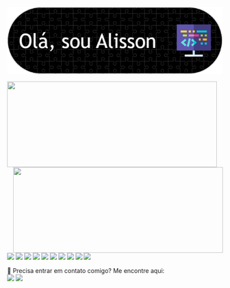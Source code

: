 <p>
<img src="./Banner.png"/>
</p>
<p>
  <img align="center" width="490" height="200" src="https://github-readme-stats.vercel.app/api?username=Asapr15&show_icons=true&theme=swift"/>
  <img align="right" width="490" height="200" src="https://github-readme-stats.vercel.app/api/top-langs/?username=Asapr15&layout=compact&theme=swift"/>
  <p>
    <img src="https://img.shields.io/badge/-Visual%20Studio%20Code-23A9F2?style=flat-square&logo=Visual%20Studio%20Code&logoColor=white"/>
    <img src="https://img.shields.io/badge/-Github-181717?style=flat-square&logo=GitHub&logoColor=white"/>
    <img src="https://img.shields.io/badge/-Git-F44D27?style=flat-square&logo=Git&logoColor=white"/>
    <img src="https://img.shields.io/badge/-NPM-CB3837?style=flat-square&logo=NPM&logoColor=white"/>
    <img src="https://img.shields.io/badge/-Apache-D22128?style=flat-square&logo=Apache&logoColor=white"/>
    <img src="https://img.shields.io/badge/-Trello-0079BF?style=flat-square&logo=Trello&logoColor=white"/>
    <img src="https://img.shields.io/badge/-MySQL-F29111?style=flat-square&logo=MySQL&logoColor=white"/>
    <img src="https://img.shields.io/badge/-Laravel-F55247?style=flat-square&logo=Laravel&logoColor=white"/>
    <img src="https://img.shields.io/badge/-HTML5-E34F26?style=flat-square&logo=HTML5&logoColor=white"/>
    <img src="https://img.shields.io/badge/-CSS3-1572B6?style=flat-square&logo=CSS3&logoColor=white"/>
  </p>
</p>
<p>
  📣  Precisa entrar em contato comigo? Me encontre aqui: <br/>
  <a href="https://www.instagram.com/_asap_r15_/"><img src="https://img.shields.io/badge/instagram-FF0000.svg?style=for-the-badge&logo=instagram&logoColor=white"/></a>
  <a href="https://www.linkedin.com/in/alissonr15/"><img src="https://img.shields.io/badge/linkedin-0077B5.svg?style=for-the-badge&logo=linkedin&logoColor=white"/></a>
</p>


